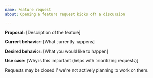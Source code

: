 ```yaml
---
name: Feature request
about: Opening a feature request kicks off a discussion

---
```


__Proposal:__ [Description of the feature]

__Current behavior:__ [What currently happens]

__Desired behavior:__ [What you would like to happen]

__Use case:__ [Why is this important (helps with prioritizing requests)]

Requests may be closed if we're not actively planning to work on them.

